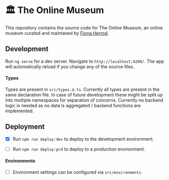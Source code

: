 # 🏛 The Online Museum

This repository contains the source code for The Online Museum, an online museum curated and maintaned by [Fiona Herrod](http://fionaherrod.com/).



## Development

Run `ng serve` for a dev server. Navigate to `http://localhost:4200/`. The app will automatically reload if you change any of the source files.

#### Types
Types are present in `src/types.d.ts`. Currently all types are present in the same declaration file. In case of future development these might be split up into multiple namespaces for separation of concerns. Currently no backend logic is needed as no data is aggregated / backend functions are implemented.

## Deployment

* [x] Run `npm run deploy:dev` to deploy to the development environment.

* [ ] Run `npm run deploy:prd` to deploy to a production environment.

#### Environments
* [ ] Environment settings can be configured via `src/environments`.
